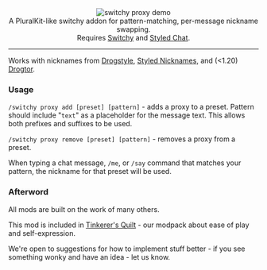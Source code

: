 <!--suppress HtmlDeprecatedTag, XmlDeprecatedElement -->
<center><img alt="switchy proxy demo" src="https://github.com/sisby-folk/switchy-proxy/assets/55819817/2e1b85d2-9492-4a57-a1dd-5612b406a198"/><br/>
A PluralKit-like switchy addon for pattern-matching, per-message nickname swapping.<br/>
Requires <a href="https://modrinth.com/mod/switchy">Switchy</a> and <a href="https://modrinth.com/mod/styled-chat">Styled Chat</a>.
</center>

---

Works with nicknames from [Drogstyle](https://modrinth.com/mod/drogstyle), [Styled Nicknames](https://modrinth.com/mod/styled-nicknames), and (<1.20) [Drogtor](https://modrinth.com/mod/drogtor).

### Usage

`/switchy proxy add [preset] [pattern]` - adds a proxy to a preset. Pattern should include "`text`" as a placeholder for the message text. This allows both prefixes and suffixes to be used.

`/switchy proxy remove [preset] [pattern]` - removes a proxy from a preset.

When typing a chat message, `/me`, or `/say` command that matches your pattern, the nickname for that preset will be used.

### Afterword

All mods are built on the work of many others.

This mod is included in [Tinkerer's Quilt](https://modrinth.com/modpack/tinkerers-quilt) - our modpack about ease of
play and self-expression.

We're open to suggestions for how to implement stuff better - if you see something wonky and have an idea - let us know.
